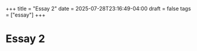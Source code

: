 +++
title = "Essay 2"
date = 2025-07-28T23:16:49-04:00
draft = false
tags = ["essay"]
+++


# Essay 2